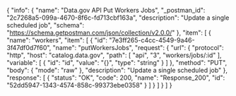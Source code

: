 {
  "info": {
    "name": "Data.gov API Put Workers Jobs",
    "_postman_id": "2c7268a5-099a-4670-8f6c-fd713cbf163a",
    "description": "Update a single scheduled job",
    "schema": "https://schema.getpostman.com/json/collection/v2.0.0/"
  },
  "item": [
    {
      "name": "workers",
      "item": [
        {
          "id": "7e3ff265-c4cc-4549-9a46-3f47df0d7f60",
          "name": "putWorkersJobs",
          "request": {
            "url": {
              "protocol": "http",
              "host": "catalog.data.gov",
              "path": [
                "api",
                "3",
                "workers/jobs/:id"
              ],
              "variable": [
                {
                  "id": "id",
                  "value": "{}",
                  "type": "string"
                }
              ]
            },
            "method": "PUT",
            "body": {
              "mode": "raw"
            },
            "description": "Update a single scheduled job"
          },
          "response": [
            {
              "status": "OK",
              "code": 200,
              "name": "Response_200",
              "id": "52dd5947-1343-4574-858c-99373ebe0358"
            }
          ]
        }
      ]
    }
  ]
}